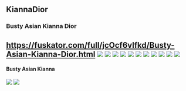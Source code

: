 ## KiannaDior
### Busty Asian Kianna Dior
https://fuskator.com/full/jcOcf6vlfkd/Busty-Asian-Kianna-Dior.html
![](https://i9.fuskator.com/large/jcOcf6vlfkd/Busty-Asian-Kianna-Dior-2.jpg)
![](https://i9.fuskator.com/large/jcOcf6vlfkd/Busty-Asian-Kianna-Dior-3.jpg)
![](https://i9.fuskator.com/large/jcOcf6vlfkd/Busty-Asian-Kianna-Dior-5.jpg)
![](https://i9.fuskator.com/large/jcOcf6vlfkd/Busty-Asian-Kianna-Dior-6.jpg)
![](https://i9.fuskator.com/large/jcOcf6vlfkd/Busty-Asian-Kianna-Dior-7.jpg)
![](https://i9.fuskator.com/large/jcOcf6vlfkd/Busty-Asian-Kianna-Dior-8.jpg)
![](https://i9.fuskator.com/large/jcOcf6vlfkd/Busty-Asian-Kianna-Dior-9.jpg)
![](https://i9.fuskator.com/large/jcOcf6vlfkd/Busty-Asian-Kianna-Dior-10.jpg)
![](https://i9.fuskator.com/large/jcOcf6vlfkd/Busty-Asian-Kianna-Dior-11.jpg)
![](https://i9.fuskator.com/large/jcOcf6vlfkd/Busty-Asian-Kianna-Dior-13.jpg)
![](https://i9.fuskator.com/large/jcOcf6vlfkd/Busty-Asian-Kianna-Dior-16.jpg)
---
#### Busty Asian Kianna
![](https://i9.fuskator.com/large/dJUTHGzScx~/Busty-Asian-Kianna-4.jpg)
![](https://i9.fuskator.com/large/ko9GNi3iL9-/image-8.jpg)
